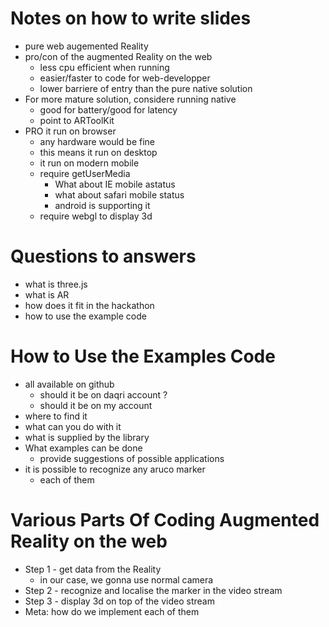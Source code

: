 # Notes on how to write slides
- pure web augemented Reality
- pro/con of the augmented Reality on the web
  - less cpu efficient when running
  - easier/faster to code for web-developper
  - lower barriere of entry than the pure native solution
- For more mature solution, considere running native
  - good for battery/good for latency
  - point to ARToolKit
- PRO it run on browser
  - any hardware would be fine
  - this means it run on desktop
  - it run on modern mobile
  - require getUserMedia
    - What about IE mobile astatus
    - what about safari mobile status
    - android is supporting it
  - require webgl to display 3d

# Questions to answers
- what is three.js
- what is AR
- how does it fit in the hackathon
- how to use the example code

# How to Use the Examples Code
- all available on github
  - should it be on daqri account ?
  - should it be on my account
- where to find it
- what can you do with it
- what is supplied by the library
- What examples can be done
  - provide suggestions of possible applications
- it is possible to recognize any aruco marker
  - each of them 

# Various Parts Of Coding Augmented Reality on the web
- Step 1 - get data from the Reality
  - in our case, we gonna use normal camera
- Step 2 - recognize and localise the marker in the video stream
- Step 3 - display 3d on top of the video stream
- Meta: how do we implement each of them
